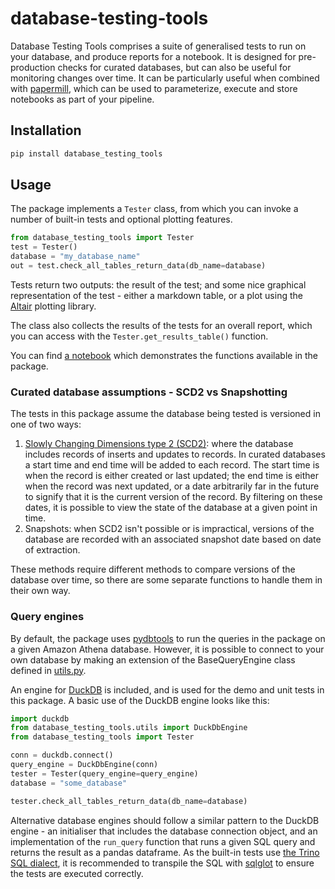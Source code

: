 # database-testing-tools

Database Testing Tools comprises a suite of generalised tests to run on your database, and produce reports for a notebook. It is designed for pre-production checks for curated databases, but can also be useful for monitoring changes over time. It can be particularly useful when combined with [papermill](https://papermill.readthedocs.io/en/latest/), which can be used to parameterize, execute and store notebooks as part of your pipeline.

## Installation

```bash
pip install database_testing_tools
```

## Usage

The package implements a `Tester` class, from which you can invoke a number of built-in tests and optional plotting features.

```python
from database_testing_tools import Tester
test = Tester()
database = "my_database_name"
out = test.check_all_tables_return_data(db_name=database)
```

Tests return two outputs: the result of the test; and some nice graphical representation of the test - either a markdown table, or a plot using the [Altair](https://altair-viz.github.io/index.html) plotting library.

The class also collects the results of the tests for an overall report, which you can access with the `Tester.get_results_table()` function.

You can find [a notebook](https://github.com/moj-analytical-services/database-testing-tools/blob/main/tests/functions_demo_template.ipynb) which demonstrates the functions available in the package.

### Curated database assumptions - SCD2 vs Snapshotting

The tests in this package assume the database being tested is versioned in one of two ways:
1. [Slowly Changing Dimensions type 2 (SCD2)](https://en.wikipedia.org/wiki/Slowly_changing_dimension#Type_2:_add_new_row): where the database includes records of inserts and updates to records. In curated databases a start time and end time will be added to each record. The start time is when the record is either created or last updated; the end time is either when the record was next updated, or a date arbitrarily far in the future to signify that it is the current version of the record. By filtering on these dates, it is possible to view the state of the database at a given point in time.
2. Snapshots: when SCD2 isn't possible or is impractical, versions of the database are recorded with an associated snapshot date based on date of extraction.

These methods require different methods to compare versions of the database over time, so there are some separate functions to handle them in their own way.
### Query engines

By default, the package uses [pydbtools](https://github.com/moj-analytical-services/pydbtools) to run the queries in the package on a given Amazon Athena database. However, it is possible to connect to your own database by making an extension of the BaseQueryEngine class defined in [utils.py](https://github.com/moj-analytical-services/database-testing-tools/blob/main/database_testing_tools/utils.py).

An engine for [DuckDB](https://duckdb.org) is included, and is used for the demo and unit tests in this package. A basic use of the DuckDB engine looks like this:

```python
import duckdb
from database_testing_tools.utils import DuckDbEngine
from database_testing_tools import Tester

conn = duckdb.connect()
query_engine = DuckDbEngine(conn)
tester = Tester(query_engine=query_engine)
database = "some_database"

tester.check_all_tables_return_data(db_name=database)
```

Alternative database engines should follow a similar pattern to the DuckDB engine - an initialiser that includes the database connection object, and an implementation of the `run_query` function that runs a given SQL query and returns the result as a pandas dataframe. As the built-in tests use [the Trino SQL dialect](https://trino.io/docs/current/), it is recommended to transpile the SQL with [sqlglot](https://sqlglot.com/sqlglot.html) to ensure the tests are executed correctly.